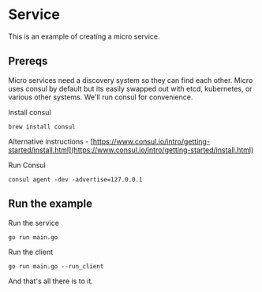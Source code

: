 # Service

This is an example of creating a micro service.

## Prereqs

Micro services need a discovery system so they can find each other. Micro uses consul by default but 
its easily swapped out with etcd, kubernetes, or various other systems. We'll run consul for convenience.

Install consul
```shell
brew install consul
```

Alternative instructions - [https://www.consul.io/intro/getting-started/install.html](https://www.consul.io/intro/getting-started/install.html)

Run Consul

```shell
consul agent -dev -advertise=127.0.0.1
```

## Run the example

Run the service

```shell
go run main.go
```

Run the client

```shell
go run main.go --run_client
```

And that's all there is to it.
